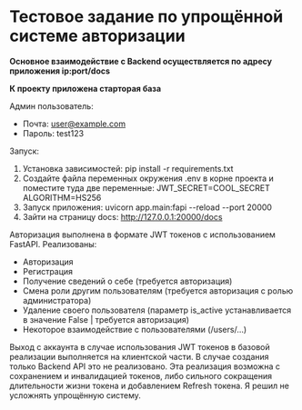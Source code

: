 # Тестовое задание по упрощённой системе авторизации

**Основное взаимодействие с Backend осуществляется по адресу приложения ip:port/docs**

**К проекту приложена старторая база**

Админ пользователь:
- Почта: user@example.com
- Пароль: test123

Запуск:
1. Установка зависимостей: pip install -r requirements.txt
2. Создайте файла переменных окружения .env в корне проекта и поместите туда две переменные:
JWT_SECRET=COOL_SECRET
ALGORITHM=HS256
3. Запуск приложения: uvicorn app.main:fapi --reload --port 20000
4. Зайти на страницу docs: http://127.0.0.1:20000/docs

Авторизация выполнена в формате JWT токенов с использованием FastAPI.
Реализованы:
- Авторизация
- Регистрация
- Получение сведений о себе (требуется авторизация)
- Смена роли другим пользователям (требуется авторизация с ролью администратора)
- Удаление своего пользователя (параметр is_active устанавливается в значение False | требуется авторизация)
- Некоторое взаимодействие с пользователями (/users/...)


Выход с аккаунта в случае использования JWT токенов в базовой реализации выполняется на клиентской части.
В случае создания только Backend API это не реализовано. Эта реализация возможна с сохранением и инвалидацией токенов, либо сильного сокращения длительности жизни токена и добавлением Refresh токена. Я решил не усложнять упрощённую систему.
